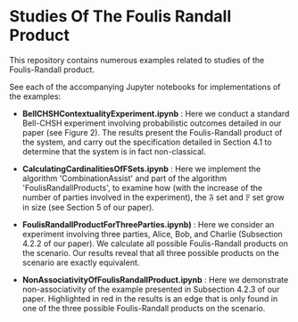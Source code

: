 # Studies Of The Foulis Randall Product
This repository contains numerous examples related to studies of the Foulis-Randall product.

See each of the accompanying Jupyter notebooks for implementations of the examples:
* __BellCHSHContextualityExperiment.ipynb__ : Here we conduct a standard Bell-CHSH experiment involving probabilistic outcomes detailed in our paper (see Figure 2). The results present the Foulis-Randall product of the system, and carry out the specification detailed in Section 4.1 to determine that the system is in fact non-classical.

* __CalculatingCardinalitiesOfFSets.ipynb__ : Here we implement the algorithm 'CombinationAssist' and part of the algorithm 'FoulisRandallProducts', to examine how (with the increase of the number of parties involved in the experiment), the  𝔉  set and  𝔽  set grow in size (see Section 5 of our paper).

* __FoulisRandallProductForThreeParties.ipynb)__ : Here we consider an experiment involving three parties, Alice, Bob, and Charlie (Subsection 4.2.2 of our paper). We calculate all possible Foulis-Randall products on the scenario. Our results reveal that all three possible products on the scenario are exactly equivalent.

* __NonAssociativityOfFoulisRandallProduct.ipynb__ : Here we demonstrate non-associativity of the example presented in Subsection 4.2.3 of our paper. Highlighted in red in the results is an edge that is only found in one of the three possible Foulis-Randall products on the scenario.
